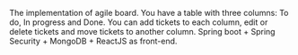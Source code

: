 The implementation of agile board. You have a table with three columns: To do, In progress and Done. You can add tickets to each column, edit or delete tickets and move tickets to another column.
Spring boot + Spring Security + MongoDB + ReactJS as front-end. 
